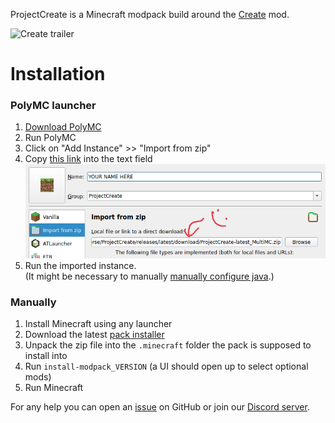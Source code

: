 ProjectCreate is a Minecraft modpack build around the [Create](https://modrinth.com/mod/create) mod.

![Create trailer](https://www.youtube.com/watch?v=rR8W-f9YhYA)

# Installation
### PolyMC launcher
1. [Download PolyMC](https://polymc.org/download/)
2. Run PolyMC
3. Click on "Add Instance" >> "Import from zip"
4. Copy [this link](https://github.com/OpenPlayVerse/ProjectCreate/releases/latest/download/ProjectCreate-latest_MultiMC.zip ) into the text field
![example](https://github.com/OpenPlayVerse/ProjectCreate/blob/testing/images/polymc.png?raw=true)
5. Run the imported instance.  
(It might be necessary to manually [manually configure java](https://polymc.org/wiki/getting-started/create-instance/).)

### Manually
1. Install Minecraft using any launcher
2. Download the latest [pack installer](https://github.com/OpenPlayVerse/ProjectCreate/releases/latest)
3. Unpack the zip file into the `.minecraft` folder the pack is supposed to install into
4. Run `install-modpack_VERSION` (a UI should open up to select optional mods)
5. Run Minecraft


For any help you can open an [issue](https://github.com/OpenPlayVerse/testpack/issues) on GitHub or join our [Discord server](https://discord.gg/RAuzfjSuuT).
